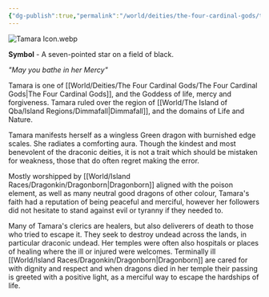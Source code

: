```yaml
---
{"dg-publish":true,"permalink":"/world/deities/the-four-cardinal-gods/tamara/"}
---
```


![Tamara Icon.webp](/img/user/zAttachments/Tamara%20Icon.webp)

**Symbol** - A seven-pointed star on a field of black.

*"May you bathe in her Mercy"*

Tamara is one of [[World/Deities/The Four Cardinal Gods/The Four Cardinal Gods\|The Four Cardinal Gods]], and the Goddess of life, mercy and forgiveness. Tamara ruled over the region of [[World/The Island of Qba/Island Regions/Dimmafall\|Dimmafall]], and the domains of Life and Nature.

Tamara manifests herself as a wingless Green dragon with burnished edge scales. She radiates a comforting aura. Though the kindest and most benevolent of the draconic deities, it is not a trait which should be mistaken for weakness, those that do often regret making the error. 

Mostly worshipped by [[World/Island Races/Dragonkin/Dragonborn\|Dragonborn]] aligned with the poison element, as well as many neutral good dragons of other colour, Tamara's faith had a reputation of being peaceful and merciful, however her followers did not hesitate to stand against evil or tyranny if they needed to.

Many of Tamara's clerics are healers, but also deliverers of death to those who tried to escape it. They seek to destroy undead across the lands, in particular draconic undead. Her temples were often also hospitals or places of healing where the ill or injured were welcomes. Terminally ill [[World/Island Races/Dragonkin/Dragonborn\|Dragonborn]] are cared for with dignity and respect and when dragons died in her temple their passing is greeted with a positive light, as a merciful way to escape the hardships of life.
